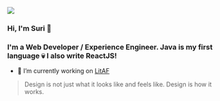 ![](https://i.redd.it/4d4dfiy2hhb01.jpg)

### Hi, I'm Suri :wave:
### I'm a Web Developer / Experience Engineer. Java is my first language :skull: I also write ReactJS!

- 🔭 I’m currently working on [LitAF](https://play-litaf.herokuapp.com)

> Design is not just what it looks like and feels like. Design is how it works.


<!--
**narayanasuri/narayanasuri** is a ✨ _special_ ✨ repository because its `README.md` (this file) appears on your GitHub profile.

Here are some ideas to get you started:

- 🔭 I’m currently working on ...
- 🌱 I’m currently learning ...
- 👯 I’m looking to collaborate on ...
- 🤔 I’m looking for help with ...
- 💬 Ask me about ...
- 📫 How to reach me: ...
- 😄 Pronouns: ...
- ⚡ Fun fact: ...
-->

